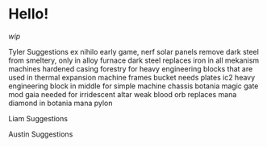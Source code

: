 # Hello! #

*wip*

Tyler Suggestions 
ex nihilo early game, nerf solar panels
remove dark steel from smeltery, only in alloy furnace
dark steel replaces iron in all mekanism machines
hardened casing forestry for heavy engineering blocks that are used in thermal expansion machine frames
bucket needs plates
ic2 heavy engineering block in middle for simple machine chassis
botania magic gate mod
gaia needed for irridescent altar
weak blood orb replaces mana diamond in botania mana pylon

Liam Suggestions


Austin Suggestions 